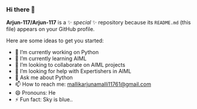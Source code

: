 ### Hi there 👋


**Arjun-117/Arjun-117** is a ✨ _special_ ✨ repository because its `README.md` (this file) appears on your GitHub profile.

Here are some ideas to get you started:

- 🔭 I’m currently working on Python 
- 🌱 I’m currently learning AIML
- 👯 I’m looking to collaborate on AIML projects
- 🤔 I’m looking for help with Expertishers in AIML
- 💬 Ask me about Python 
- 📫 How to reach me: mallikarjunamalli11761@gmail.com
- 😄 Pronouns: He
- ⚡ Fun fact: Sky is blue..

